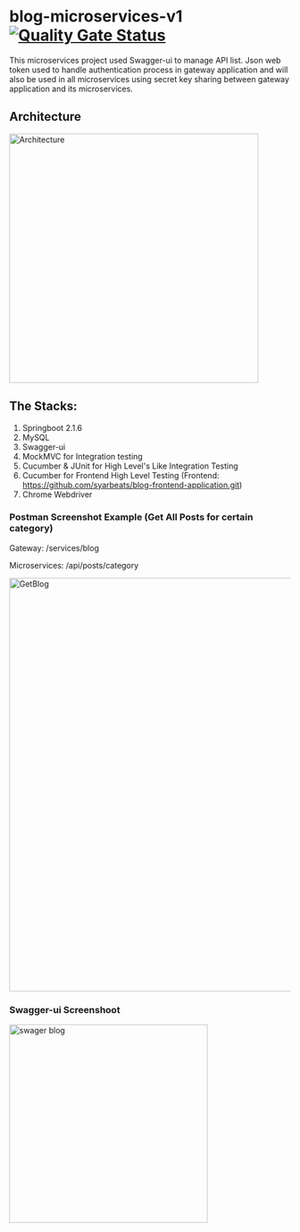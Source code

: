 # blog-microservices-v1 [![Quality Gate Status](http://ec2-13-229-116-70.ap-southeast-1.compute.amazonaws.com:9000/api/project_badges/measure?project=SonarQube-Blog-Microservice&metric=alert_status)](http://ec2-13-229-116-70.ap-southeast-1.compute.amazonaws.com:9000/dashboard?id=SonarQube-Blog-Microservice)
This microservices project used Swagger-ui to manage API list. 
Json web token used to handle authentication process in gateway application and will also be used in all microservices using 
secret key sharing between gateway application and its microservices. 

## Architecture

<img width="446" alt="Architecture" src="https://user-images.githubusercontent.com/18225438/64321242-62e54400-cfea-11e9-9673-e75681ee877a.PNG">

## The Stacks:
1. Springboot 2.1.6
2. MySQL
3. Swagger-ui
4. MockMVC for Integration testing
5. Cucumber & JUnit for High Level's Like Integration Testing
6. Cucumber for Frontend High Level Testing (Frontend: https://github.com/syarbeats/blog-frontend-application.git)
7. Chrome Webdriver


### Postman Screenshot Example (Get All Posts for certain category)

Gateway: /services/blog

Microservices: /api/posts/category

<img width="740" alt="GetBlog" src="https://user-images.githubusercontent.com/18225438/64406820-fa12d000-d0ac-11e9-940e-4f5c8ad52d7a.PNG">

### Swagger-ui Screenshoot

<img width="355" alt="swager blog" src="https://user-images.githubusercontent.com/18225438/64321511-ddae5f00-cfea-11e9-8dd6-0aaf178c981a.PNG">



